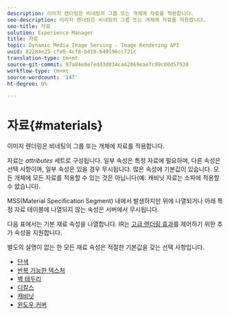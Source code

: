 ```yaml
---
description: 이미지 렌더링은 비네팅의 그룹 또는 개체에 자료를 적용합니다.
seo-description: 이미지 렌더링은 비네팅의 그룹 또는 개체에 자료를 적용합니다.
seo-title: 자료
solution: Experience Manager
title: 자료
topic: Dynamic Media Image Serving - Image Rendering API
uuid: 82284e25-cfe0-4cf8-b410-b49196cc721c
translation-type: tm+mt
source-git-commit: 97a84e8e7edd3d834ca42069eae7c09c00d57938
workflow-type: tm+mt
source-wordcount: '147'
ht-degree: 0%

---
```



# 자료{#materials}

이미지 렌더링은 비네팅의 그룹 또는 개체에 자료를 적용합니다.

자료는 *attributes* 세트로 구성됩니다. 일부 속성은 특정 자료에 필요하며, 다른 속성은 선택 사항이며, 일부 속성은 있을 경우 무시됩니다. 많은 속성에 기본값이 있습니다. 모든 개체에 모든 자료를 적용할 수 있는 것은 아닙니다(예: 캐비닛 자료는 소파에 적용할 수 없습니다).

MSS(Material Specification Segment) 내에서 발생하지만 위에 나열되거나 아래 특정 자료 테이블에 나열되지 않는 속성은 서버에서 무시됩니다.

다음 표에서는 기본 재료 속성을 나열합니다. IR는 [고급 렌더링 효과](../../../../../../ir-api/http-protocol/image-rendering-api-ref/c-ir-http-protocol-ref/c-ir-http-protocol-syntax-and-features/c-ir-advanced-render-effects/c-ir-advanced-render-effects.md#concept-bf8b6d8460244b9cacc7f4a3df4c5281)를 제어하기 위한 추가 속성을 지원합니다.

별도의 설명이 없는 한 모든 재료 속성은 적절한 기본값을 갖는 선택 사항입니다.

* [단색](r-ir-solid-colors.md)
* [반복 가능한 텍스처](r-ir-repeatable-textures.md)
* [벽 테두리](r-ir-wall-borders.md)
* [디칼스](r-ir-decals.md)
* [캐비닛](r-ir-cabinets.md)
* [윈도우 커버](r-ir-window-coverings.md)
